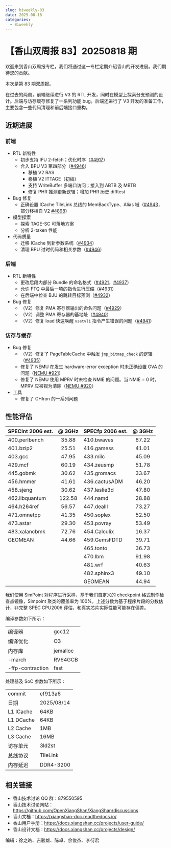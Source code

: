 ```yaml
---
slug: biweekly-83
date: 2025-08-18
categories:
  - Biweekly
---
```


# 【香山双周报 83】20250818 期

欢迎来到香山双周报专栏，我们将通过这一专栏定期介绍香山的开发进展。我们期待您的贡献。

本次是第 83 期双周报。

在过去的两周，前端继续进行 V3 的 RTL 开发，同时在模型上探索分支预测的设计。后端与访存缓存修复了一系列功能 bug。后端还进行了 V3 开发的准备工作，主要包含一些代码清理和前后端接口重构。

<!-- more -->

## 近期进展

### 前端

- RTL 新特性
  - 初步支持 IFU 2-fetch；优化时序（[#4917](https://github.com/OpenXiangShan/XiangShan/pull/4917)）
  - 合入 BPU V3 第四部分（[#4946](https://github.com/OpenXiangShan/XiangShan/pull/4946)）
    - 移植 V2 RAS
    - 移植 V2 ITTAGE（初稿）
    - 支持 WriteBuffer 多端口访问；接入到 ABTB 及 MBTB
    - 修复 PHR 推测更新逻辑；增加 PHR 历史 difftest
- Bug 修复
  - 正确设置 ICache TileLink 总线的 MemBackType、Alias 域（[#4943](https://github.com/OpenXiangShan/XiangShan/pull/4943)，部分移植自 V2 [#4898](https://github.com/OpenXiangShan/XiangShan/pull/4898)）
- 模型探索
  - 探索 TAGE-SC 可落地方案
  - 分析 2-taken 性能
- 代码质量
  - 迁移 ICache 到新参数系统（[#4934](https://github.com/OpenXiangShan/XiangShan/pull/4934)）
  - 清理 BPU 过时代码和相关参数（[#4946](https://github.com/OpenXiangShan/XiangShan/pull/4946)）

### 后端

- RTL 新特性
  - 更改后段内部分 Bundle 的命名格式（[#4921](https://github.com/OpenXiangShan/XiangShan/pull/4921)，[#4937](https://github.com/OpenXiangShan/XiangShan/pull/4937)）
  - 允许 FTQ 中最后一项的指令进行压缩（[#4931](https://github.com/OpenXiangShan/XiangShan/pull/4931)）
  - 在后端中检查 BJU 的跳转目标预测（[#4932](https://github.com/OpenXiangShan/XiangShan/pull/4932)）
- Bug 修复
  - （V2）修复 PMA 寄存器输出的命名问题（[#4929](https://github.com/OpenXiangShan/XiangShan/pull/4929)）
  - （V2）调整 PMA 寄存器的基地址（[#4940](https://github.com/OpenXiangShan/XiangShan/pull/4940)）
  - （V2）修复 load 快速唤醒 `vsetvli` 指令产生错误的问题（[#4941](https://github.com/OpenXiangShan/XiangShan/pull/4941)）

### 访存与缓存

- Bug 修复
  - （V2）修复了 PageTableCache 中触发 `jmp_bitmap_check` 的逻辑（[#4935](https://github.com/OpenXiangShan/XiangShan/pull/4935)）
  - 修复了 NEMU 在发生 hardware-error exception 时未正确设置 GVA 的问题（[NEMU #921](https://github.com/OpenXiangShan/NEMU/pull/921)）
  - 修复了 NEMU 使用 MPRV 时未检查 NMIE 的问题。当 NMIE = 0 时，MPRV 应被视为清除（[NEMU #920](https://github.com/OpenXiangShan/NEMU/pull/920)）
- 工具
  - 修复了 CHIron 的一系列问题

## 性能评估

| SPECint 2006 est. | @ 3GHz | SPECfp 2006 est. | @ 3GHz |
| :---------------- | :----: | :--------------- | :----: |
| 400.perlbench     | 35.88  | 410.bwaves       | 67.22  |
| 401.bzip2         | 25.51  | 416.gamess       | 41.01  |
| 403.gcc           | 47.95  | 433.milc         | 45.09  |
| 429.mcf           | 60.19  | 434.zeusmp       | 51.78  |
| 445.gobmk         | 30.62  | 435.gromacs      | 33.67  |
| 456.hmmer         | 41.61  | 436.cactusADM    | 46.20  |
| 458.sjeng         | 30.62  | 437.leslie3d     | 47.80  |
| 462.libquantum    | 122.58 | 444.namd         | 28.88  |
| 464.h264ref       | 56.57  | 447.dealII       | 73.27  |
| 471.omnetpp       | 41.35  | 450.soplex       | 52.50  |
| 473.astar         | 29.30  | 453.povray       | 53.49  |
| 483.xalancbmk     | 72.76  | 454.Calculix     | 16.37  |
| GEOMEAN           | 44.66  | 459.GemsFDTD     | 39.71  |
|                   |        | 465.tonto        | 36.73  |
|                   |        | 470.lbm          | 91.98  |
|                   |        | 481.wrf          | 40.63  |
|                   |        | 482.sphinx3      | 49.10  |
|                   |        | GEOMEAN          | 44.94  |

我们使用 SimPoint 对程序进行采样，基于我们自定义的 checkpoint 格式制作检查点镜像，Simpoint 聚类的覆盖率为 100%。上述分数为基于程序片段的分数估计，非完整 SPEC CPU2006 评估，和真实芯片实际性能可能存在偏差。

编译参数如下所示：

|                  |          |
| ---------------- | -------- |
| 编译器           | gcc12    |
| 编译优化         | O3       |
| 内存库           | jemalloc |
| -march           | RV64GCB  |
| -ffp-contraction | fast     |

处理器及 SoC 参数如下所示：

|           |            |
| --------- | ---------- |
| commit    | ef913a6    |
| 日期      | 2025/08/14 |
| L1 ICache | 64KB       |
| L1 DCache | 64KB       |
| L2 Cache  | 1MB        |
| L3 Cache  | 16MB       |
| 访存单元  | 3ld2st     |
| 总线协议  | TileLink   |
| 内存延迟  | DDR4-3200  |

## 相关链接

- 香山技术讨论 QQ 群：879550595
- 香山技术讨论网站：<https://github.com/OpenXiangShan/XiangShan/discussions>
- 香山文档：<https://xiangshan-doc.readthedocs.io/>
- 香山用户手册：<https://docs.xiangshan.cc/projects/user-guide/>
- 香山设计文档：<https://docs.xiangshan.cc/projects/design/>

编辑：徐之皓、吉骏雄、陈卓、余俊杰、李衍君
